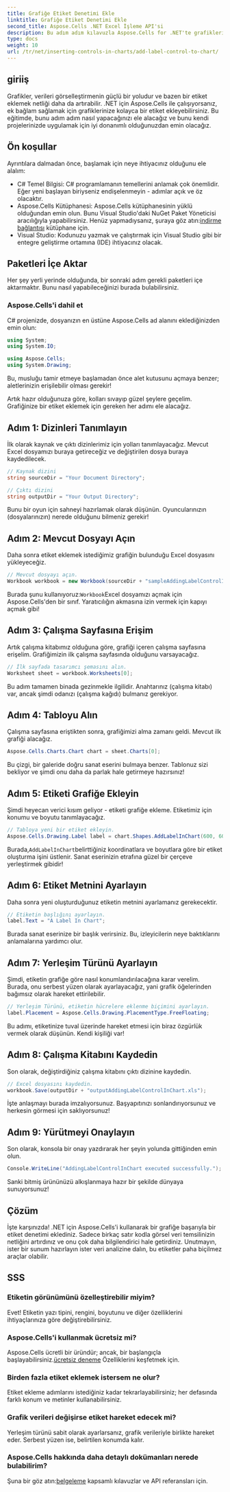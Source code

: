 ```yaml
---
title: Grafiğe Etiket Denetimi Ekle
linktitle: Grafiğe Etiket Denetimi Ekle
second_title: Aspose.Cells .NET Excel İşleme API'si
description: Bu adım adım kılavuzla Aspose.Cells for .NET'te grafiklerinize etiket denetimi eklemeyi öğrenin. Veri görselleştirmenizi geliştirin.
type: docs
weight: 10
url: /tr/net/inserting-controls-in-charts/add-label-control-to-chart/
---
```

## giriiş

Grafikler, verileri görselleştirmenin güçlü bir yoludur ve bazen bir etiket eklemek netliği daha da artırabilir. .NET için Aspose.Cells ile çalışıyorsanız, ek bağlam sağlamak için grafiklerinize kolayca bir etiket ekleyebilirsiniz. Bu eğitimde, bunu adım adım nasıl yapacağınızı ele alacağız ve bunu kendi projelerinizde uygulamak için iyi donanımlı olduğunuzdan emin olacağız.

## Ön koşullar

Ayrıntılara dalmadan önce, başlamak için neye ihtiyacınız olduğunu ele alalım:

- C# Temel Bilgisi: C# programlamanın temellerini anlamak çok önemlidir. Eğer yeni başlayan biriyseniz endişelenmeyin - adımlar açık ve öz olacaktır.
-  Aspose.Cells Kütüphanesi: Aspose.Cells kütüphanesinin yüklü olduğundan emin olun. Bunu Visual Studio'daki NuGet Paket Yöneticisi aracılığıyla yapabilirsiniz. Henüz yapmadıysanız, şuraya göz atın:[indirme bağlantısı](https://releases.aspose.com/cells/net/) kütüphane için.
- Visual Studio: Kodunuzu yazmak ve çalıştırmak için Visual Studio gibi bir entegre geliştirme ortamına (IDE) ihtiyacınız olacak.

## Paketleri İçe Aktar

Her şey yerli yerinde olduğunda, bir sonraki adım gerekli paketleri içe aktarmaktır. Bunu nasıl yapabileceğinizi burada bulabilirsiniz.

### Aspose.Cells'i dahil et

C# projenizde, dosyanızın en üstüne Aspose.Cells ad alanını eklediğinizden emin olun:

```csharp
using System;
using System.IO;

using Aspose.Cells;
using System.Drawing;
```

Bu, musluğu tamir etmeye başlamadan önce alet kutusunu açmaya benzer; aletlerinizin erişilebilir olması gerekir!

Artık hazır olduğunuza göre, kolları sıvayıp güzel şeylere geçelim. Grafiğinize bir etiket eklemek için gereken her adımı ele alacağız.

## Adım 1: Dizinleri Tanımlayın

İlk olarak kaynak ve çıktı dizinlerimiz için yolları tanımlayacağız. Mevcut Excel dosyamızı buraya getireceğiz ve değiştirilen dosya buraya kaydedilecek.

```csharp
// Kaynak dizini
string sourceDir = "Your Document Directory";

// Çıktı dizini
string outputDir = "Your Output Directory";
```

Bunu bir oyun için sahneyi hazırlamak olarak düşünün. Oyuncularınızın (dosyalarınızın) nerede olduğunu bilmeniz gerekir!

## Adım 2: Mevcut Dosyayı Açın

Daha sonra etiket eklemek istediğimiz grafiğin bulunduğu Excel dosyasını yükleyeceğiz. 

```csharp
// Mevcut dosyayı açın.
Workbook workbook = new Workbook(sourceDir + "sampleAddingLabelControlInChart.xls");
```

 Burada şunu kullanıyoruz:`Workbook`Excel dosyamızı açmak için Aspose.Cells'den bir sınıf. Yaratıcılığın akmasına izin vermek için kapıyı açmak gibi!

## Adım 3: Çalışma Sayfasına Erişim

Artık çalışma kitabımız olduğuna göre, grafiği içeren çalışma sayfasına erişelim. Grafiğimizin ilk çalışma sayfasında olduğunu varsayacağız.

```csharp
// İlk sayfada tasarımcı şemasını alın.
Worksheet sheet = workbook.Worksheets[0];
```

Bu adım tamamen binada gezinmekle ilgilidir. Anahtarınız (çalışma kitabı) var, ancak şimdi odanızı (çalışma kağıdı) bulmanız gerekiyor.

## Adım 4: Tabloyu Alın

Çalışma sayfasına eriştikten sonra, grafiğimizi alma zamanı geldi. Mevcut ilk grafiği alacağız.

```csharp
Aspose.Cells.Charts.Chart chart = sheet.Charts[0];
```

Bu çizgi, bir galeride doğru sanat eserini bulmaya benzer. Tablonuz sizi bekliyor ve şimdi onu daha da parlak hale getirmeye hazırsınız!

## Adım 5: Etiketi Grafiğe Ekleyin

Şimdi heyecan verici kısım geliyor - etiketi grafiğe ekleme. Etiketimiz için konumu ve boyutu tanımlayacağız.

```csharp
// Tabloya yeni bir etiket ekleyin.
Aspose.Cells.Drawing.Label label = chart.Shapes.AddLabelInChart(600, 600, 350, 900);
```

 Burada,`AddLabelInChart`belirttiğiniz koordinatlara ve boyutlara göre bir etiket oluşturma işini üstlenir. Sanat eserinizin etrafına güzel bir çerçeve yerleştirmek gibidir!

## Adım 6: Etiket Metnini Ayarlayın

Daha sonra yeni oluşturduğunuz etiketin metnini ayarlamanız gerekecektir. 

```csharp
// Etiketin başlığını ayarlayın.
label.Text = "A Label In Chart";
```

Burada sanat eserinize bir başlık verirsiniz. Bu, izleyicilerin neye baktıklarını anlamalarına yardımcı olur.

## Adım 7: Yerleşim Türünü Ayarlayın

Şimdi, etiketin grafiğe göre nasıl konumlandırılacağına karar verelim. Burada, onu serbest yüzen olarak ayarlayacağız, yani grafik öğelerinden bağımsız olarak hareket ettirilebilir.

```csharp
// Yerleşim Türünü, etiketin hücrelere eklenme biçimini ayarlayın.
label.Placement = Aspose.Cells.Drawing.PlacementType.FreeFloating; 
```

Bu adımı, etiketinize tuval üzerinde hareket etmesi için biraz özgürlük vermek olarak düşünün. Kendi kişiliği var!

## Adım 8: Çalışma Kitabını Kaydedin

Son olarak, değiştirdiğiniz çalışma kitabını çıktı dizinine kaydedin. 

```csharp
// Excel dosyasını kaydedin.
workbook.Save(outputDir + "outputAddingLabelControlInChart.xls");
```

İşte anlaşmayı burada imzalıyorsunuz. Başyapıtınızı sonlandırıyorsunuz ve herkesin görmesi için saklıyorsunuz!

## Adım 9: Yürütmeyi Onaylayın

Son olarak, konsola bir onay yazdırarak her şeyin yolunda gittiğinden emin olun.

```csharp
Console.WriteLine("AddingLabelControlInChart executed successfully.");
```

Sanki bitmiş ürününüzü alkışlanmaya hazır bir şekilde dünyaya sunuyorsunuz!

## Çözüm

İşte karşınızda! .NET için Aspose.Cells'i kullanarak bir grafiğe başarıyla bir etiket denetimi eklediniz. Sadece birkaç satır kodla görsel veri temsilinizin netliğini artırdınız ve onu çok daha bilgilendirici hale getirdiniz. Unutmayın, ister bir sunum hazırlayın ister veri analizine dalın, bu etiketler paha biçilmez araçlar olabilir.

## SSS

### Etiketin görünümünü özelleştirebilir miyim?
Evet! Etiketin yazı tipini, rengini, boyutunu ve diğer özelliklerini ihtiyaçlarınıza göre değiştirebilirsiniz.

### Aspose.Cells'i kullanmak ücretsiz mi?
 Aspose.Cells ücretli bir üründür; ancak, bir başlangıçla başlayabilirsiniz.[ücretsiz deneme](https://releases.aspose.com/) Özelliklerini keşfetmek için.

### Birden fazla etiket eklemek istersem ne olur?
Etiket ekleme adımlarını istediğiniz kadar tekrarlayabilirsiniz; her defasında farklı konum ve metinler kullanabilirsiniz.

### Grafik verileri değişirse etiket hareket edecek mi?
Yerleşim türünü sabit olarak ayarlarsanız, grafik verileriyle birlikte hareket eder. Serbest yüzen ise, belirtilen konumda kalır.

### Aspose.Cells hakkında daha detaylı dokümanları nerede bulabilirim?
 Şuna bir göz atın:[belgeleme](https://reference.aspose.com/cells/net/) kapsamlı kılavuzlar ve API referansları için.